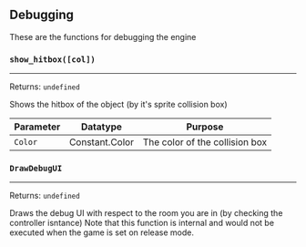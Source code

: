 ## Debugging
These are the functions for debugging the engine

### `show_hitbox([col])`
---
 Returns: `undefined`

Shows the hitbox of the object (by it's sprite collision box)

| Parameter | Datatype  | Purpose |
|-----------|-----------|---------|
|`Color` |Constant.Color |The color of the collision box |



















































### `DrawDebugUI`
---
 Returns: `undefined`

Draws the debug UI with respect to the room you are in (by checking the controller isntance)
Note that this function is internal and would not be executed when the game is set on release mode.
